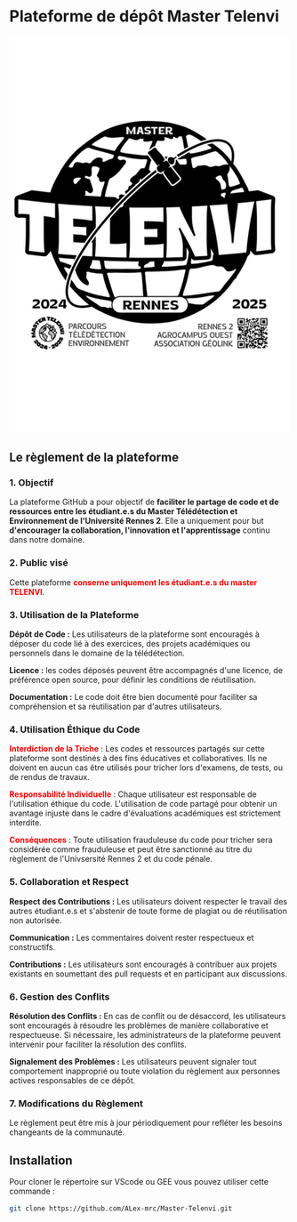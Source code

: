 # Plateforme de dépôt Master Telenvi


![Logo](https://github.com/ALex-mrc/Master-Telenvi/blob/main/Master_Telenvi_2025.jpeg)


## Le règlement de la plateforme

### 1. Objectif

La plateforme GitHub a pour objectif de **faciliter le partage de code et de ressources entre les étudiant.e.s du Master Télédétection et Environnement de l'Université Rennes 2**. Elle a uniquement pour but **d'encourager la collaboration, l'innovation et l'apprentissage** continu dans notre domaine. 

### 2. Public visé
Cette plateforme <span style="color:red">**conserne uniquement les étudiant.e.s du master TELENVI**</span>. 

### 3. Utilisation de la Plateforme

**Dépôt de Code :** Les utilisateurs de la plateforme sont encouragés à déposer du code lié à des exercices, des projets académiques ou personnels dans le domaine de la télédétection. 

**Licence :** les codes déposés peuvent être accompagnés d'une licence, de préférence open source, pour définir les conditions de réutilisation.

**Documentation :** Le code doit être bien documenté pour faciliter sa compréhension et sa réutilisation par d'autres utilisateurs.

### 4. Utilisation Éthique du Code

<span style="color:red">**Interdiction de la Triche**</span> : Les codes et ressources partagés sur cette plateforme sont destinés à des fins éducatives et collaboratives. Ils ne doivent en aucun cas être utilisés pour tricher lors d'examens, de tests, ou de rendus de travaux.

<span style="color:red">**Responsabilité Individuelle**</span> : Chaque utilisateur est responsable de l'utilisation éthique du code. L'utilisation de code partagé pour obtenir un avantage injuste dans le cadre d'évaluations académiques est strictement interdite.

<span style="color:red">**Conséquences**</span> : Toute utilisation frauduleuse du code pour tricher sera considérée comme frauduleuse et peut être sanctionné au titre du règlement de l'Univsersité Rennes 2 et du code pénale.

### 5. Collaboration et Respect

**Respect des Contributions :** Les utilisateurs doivent respecter le travail des autres étudiant.e.s et s'abstenir de toute forme de plagiat ou de réutilisation non autorisée.

**Communication :** Les commentaires doivent rester respectueux et constructifs. 

**Contributions :** Les utilisateurs sont encouragés à contribuer aux projets existants en soumettant des pull requests et en participant aux discussions.

### 6. Gestion des Conflits

**Résolution des Conflits :** En cas de conflit ou de désaccord, les utilisateurs sont encouragés à résoudre les problèmes de manière collaborative et respectueuse. Si nécessaire, les administrateurs de la plateforme peuvent intervenir pour faciliter la résolution des conflits.

**Signalement des Problèmes :** Les utilisateurs peuvent signaler tout comportement inapproprié ou toute violation du règlement aux personnes actives responsables de ce dépôt. 

### 7. Modifications du Règlement

Le règlement peut être mis à jour périodiquement pour refléter les besoins changeants de la communauté. 




## Installation

Pour cloner le répertoire sur VScode ou GEE vous pouvez utiliser cette commande :

```bash
git clone https://github.com/ALex-mrc/Master-Telenvi.git
```

